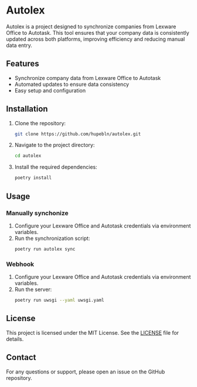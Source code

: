 # Autolex

Autolex is a project designed to synchronize companies from Lexware Office to Autotask. This tool ensures that your company data is consistently updated across both platforms, improving efficiency and reducing manual data entry.

## Features

- Synchronize company data from Lexware Office to Autotask
- Automated updates to ensure data consistency
- Easy setup and configuration

## Installation

1. Clone the repository:
    ```sh
    git clone https://github.com/hupebln/autolex.git
    ```
2. Navigate to the project directory:
    ```sh
    cd autolex
    ```
3. Install the required dependencies:
    ```sh
    poetry install
    ```

## Usage
### Manually synchonize

1. Configure your Lexware Office and Autotask credentials via environment variables.
2. Run the synchronization script:
    ```sh
    poetry run autolex sync
    ```

### Webhook

1. Configure your Lexware Office and Autotask credentials via environment variables.
2. Run the server:
    ```sh
    poetry run uwsgi --yaml uwsgi.yaml
    ```

## License

This project is licensed under the MIT License. See the [LICENSE](LICENSE) file for details.

## Contact

For any questions or support, please open an issue on the GitHub repository.
